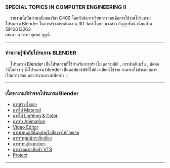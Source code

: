 
### SPECIAL TOPICS IN COMPUTER ENGINEERING II 
   &nbsp;&nbsp;&nbsp; รายงานนี้เป็นส่วนหนึ่งของวิชา C409 โดยหัวข้อการเรียนการสอนคือการใช้งานโปรแกรมโปรแกรม Blender ในการสร้างสรรค์ผลงาน 3D 
   จัดทำโดย : นางสาว กัญญารัตน์ เนียมปาน 5910613263 <br>
   เสนอ : อาจารย์ ชุมพล บุญมี <br>

---
### ทำความรู้จักกับโปรแกรม BLENDER 

   &nbsp;&nbsp;&nbsp; โปรแกรม Blender เป็นโปรแกรมที่ใช้สำหรับการสร้างโมเดลสามมิติ , การทำอนิเมชั่น , ตัดต่อวิดีโอต่าง ๆ ซึ่งโปรแกรม blender เป็นซอฟแวร์ฟรีที่ไม่ต้องเสียค่าใช้จ่าย สามารถใช้ประกอบการเรียนการสอน และทำงานกราฟฟิคต่าง ๆ 

---
### เนื้อหางานที่ทำจากโปรแกรม Blender 
 - [การสร้างโมเดล](model.md)<br>
 - [การใส่ Materail](materail.md)<br>
 - [การใส่ Lighting & Color](lightandcolor.md)<br>
 - [การทำ Animation](animation.md)<br>
 - [Video Editor](videoeditor.md)<br>
 - [การกำหนดสีพื้นหลังหรือสีต่างๆให้อ๊อบเจค](objectcolor.md)<br>
 - [การทำพุ่มไม้ทรงสี่เหลี่ยม](bush.md)<br>
 - [การทำหญ้าแบบง่ายๆ](grass.md)<br>
 - [การเซตฉากเปิดตัว VTR](vtr.md)<br>
 - [Project](project.md)<br>
 
 ---
 

